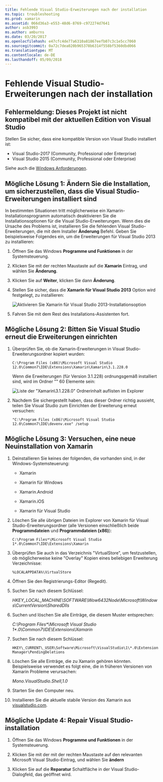 ```yaml
---
title: Fehlende Visual Studio-Erweiterungen nach der installation
ms.topic: troubleshooting
ms.prod: xamarin
ms.assetid: 066d36a3-e553-48d6-8769-c972274d7641
author: asb3993
ms.author: amburns
ms.date: 03/20/2017
ms.openlocfilehash: e47cfc4de77a6310a81867eefb07c3c1e5cc7060
ms.sourcegitcommit: 0a72c7dea020b965378b6314f558bf5360dbd066
ms.translationtype: MT
ms.contentlocale: de-DE
ms.lasthandoff: 05/09/2018
---
```

# <a name="missing-visual-studio-extensions-after-installation"></a>Fehlende Visual Studio-Erweiterungen nach der installation

## <a name="error-message-this-project-is-incompatible-with-the-current-edition-of-visual-studio"></a>Fehlermeldung: Dieses Projekt ist nicht kompatibel mit der aktuellen Edition von Visual Studio

Stellen Sie sicher, dass eine kompatible Version von Visual Studio installiert ist:

-   Visual Studio-2017 (Community, Professional oder Enterprise)
-   Visual Studio 2015 (Community, Professional oder Enterprise)

Siehe auch die [Windows Anforderungen](~/cross-platform/get-started/requirements.md#windows).

## <a name="possible-fix-1-change-the-installation-to-make-sure-the-visual-studio-extensions-are-installed"></a>Mögliche Lösung 1: Ändern Sie die Installation, um sicherzustellen, dass die Visual Studio-Erweiterungen installiert sind

In bestimmten Situationen tritt möglicherweise ein Xamarin-Installationsprogramm automatisch deaktivieren Sie die Installationsoptionen für die Visual Studio-Erweiterungen. Wenn dies die Ursache des Problems ist, installieren Sie die fehlenden Visual Studio-Erweiterungen, die mit dem Installer **Änderung** Befehl. Geben Sie beispielsweise Folgendes ein, um die Erweiterungen für Visual Studio 2013 zu installieren:

1. Öffnen Sie das Windows **Programme und Funktionen** in der Systemsteuerung.

2. Klicken Sie mit der rechten Maustaste auf die **Xamarin** Eintrag, und wählen Sie **Änderung**.

3. Klicken Sie auf **Weiter**, klicken Sie dann **Änderung**.

4. Stellen Sie sicher, dass die **Xamarin für Visual Studio 2013** Option wird festgelegt, zu installieren:

    ![](missing-vs-extensions-images/installer.png "Aktivieren Sie Xamarin für Visual Studio 2013-Installationsoption")

5. Fahren Sie mit dem Rest des Installations-Assistenten fort.

## <a name="possible-fix-2-ask-visual-studio-to-set-up-the-extensions-again"></a>Mögliche Lösung 2: Bitten Sie Visual Studio erneut die Erweiterungen einrichten

1. Überprüfen Sie, ob die Xamarin-Erweiterungen in Visual Studio-Erweiterungsordner kopiert wurden:

    `C:\Program Files (x86)\Microsoft Visual Studio 12.0\Common7\IDE\Extensions\Xamarin\Xamarin\3.1.228.0`

    Wenn die Erweiterungen (für Version 3.1.228) ordnungsgemäß installiert sind, wird im Ordner "" 60 Elemente sein:


    ![](missing-vs-extensions-images/folder.png "Liste der \"Xamarin\3.1.228.0\" Ordnerinhalt auflisten im Explorer")

2. Nachdem Sie sichergestellt haben, dass dieser Ordner richtig aussieht, teilen Sie Visual Studio zum Einrichten der Erweiterung erneut versuchen:

    `"C:\Program Files (x86)\Microsoft Visual Studio 12.0\Common7\IDE\devenv.exe" /setup`

## <a name="possible-fix-3-try-a-fresh-reinstall-of-xamarin"></a>Mögliche Lösung 3: Versuchen, eine neue Neuinstallation von Xamarin

1.  Deinstallieren Sie keines der folgenden, die vorhanden sind, in der Windows-Systemsteuerung:

    *   Xamarin

    *   Xamarin für Windows

    *   Xamarin.Android

    *   Xamarin.iOS

    *   Xamarin für Visual Studio

2.  Löschen Sie alle übrigen Dateien im Explorer von Xamarin für Visual Studio-Erweiterungsordner (alle Versionen einschließlich beide **Programmdateien** und **Programmdateien (x86)**):

    `C:\Program Files*\Microsoft Visual Studio 1*.0\Common7\IDE\Extensions\Xamarin`

3.  Überprüfen Sie auch in das Verzeichnis "VirtualStore", um festzustellen, ob möglicherweise keine "Overlay" Kopien eines beliebigen Erweiterung Verzeichnisse:

    `%LOCALAPPDATA%\VirtualStore`

4.  Öffnen Sie den Registrierungs-Editor (Regedit).

5.  Suchen Sie nach diesem Schlüssel:

    _HKEY\_LOCAL\_MACHINE\SOFTWARE\Wow6432Node\Microsoft\Windows\CurrentVersion\SharedDlls_

6.  Suchen und löschen Sie alle Einträge, die diesem Muster entsprechen:

    _C:\Program Files\*\Microsoft Visual Studio 1\*.0\Common7\IDE\Extensions\Xamarin_

7.  Suchen Sie nach diesem Schlüssel:

    `HKEY\_CURRENT\_USER\Software\Microsoft\VisualStudio\1\*.0\ExtensionManager\PendingDeletions`

8.  Löschen Sie alle Einträge, die zu Xamarin gehören könnten. Beispielsweise verwendet es folgt eine, die in früheren Versionen von Xamarin Probleme verursachen:

    _Mono.VisualStudio.Shell,1.0_

9.  Starten Sie den Computer neu.

10.  Installieren Sie die aktuelle stabile Version des Xamarin aus [visualstudio.com](https://visualstudio.com/xamarin).

## <a name="possible-fix-4-repair-visual-studio-installation"></a>Mögliche Update 4: Repair Visual Studio-installation

1.  Öffnen Sie das Windows **Programme und Funktionen** in der Systemsteuerung.

2.  Klicken Sie mit der mit der rechten Maustaste auf den relevanten Microsoft Visual Studio-Eintrag, und wählen Sie **ändern**

3.  Klicken Sie auf die **Reparatur** Schaltfläche in der Visual Studio-Dialogfeld, das geöffnet wird.
